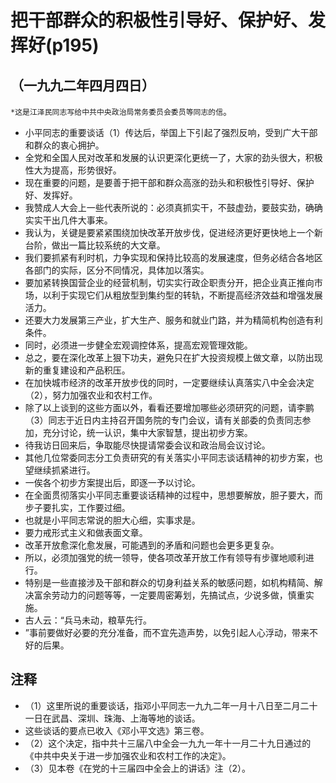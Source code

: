 # 把干部群众的积极性引导好、保护好、发挥好(p195)

## （一九九二年四月四日）

`*这是江泽民同志写给中共中央政治局常务委员会委员等同志的信`。
- 小平同志的重要谈话（1）传达后，举国上下引起了强烈反响，受到广大干部和群众的衷心拥护。- 全党和全国人民对改革和发展的认识更深化更统一了，大家的劲头很大，积极性大为提高，形势很好。- 现在重要的问题，是要善于把干部和群众高涨的劲头和积极性引导好、保护好、发挥好。- 我赞成人大会上一些代表所说的：必须真抓实干，不鼓虚劲，要鼓实劲，确确实实干出几件大事来。- 我认为，关键是要紧紧围绕加快改革开放步伐，促进经济更好更快地上一个新台阶，做出一篇比较系统的大文章。- 我们要抓紧有利时机，力争实现和保持比较高的发展速度，但务必结合各地区各部门的实际，区分不同情况，具体加以落实。- 要加紧转换国营企业的经营机制，切实实行政企职责分开，把企业真正推向市场，以利于实现它们从粗放型到集约型的转轨，不断提高经济效益和增强发展活力。- 还要大力发展第三产业，扩大生产、服务和就业门路，并为精简机构创造有利条件。- 同时，必须进一步健全宏观调控体系，提高宏观管理效能。- 总之，要在深化改革上狠下功夫，避免只在扩大投资规模上做文章，以防出现新的重复建设和产品积压。- 在加快城市经济的改革开放步伐的同时，一定要继续认真落实八中全会决定（2），努力加强农业和农村工作。- 除了以上谈到的这些方面以外，看看还要增加哪些必须研究的问题，请李鹏（3）同志于近日内主持召开国务院的专门会议，请有关部委的负责同志参加，充分讨论，统一认识，集中大家智慧，提出初步方案。- 待我访日回来后，争取能尽快提请常委会议和政治局会议讨论。- 其他几位常委同志分工负责研究的有关落实小平同志谈话精神的初步方案，也望继续抓紧进行。- 一俟各个初步方案提出后，即逐一予以讨论。- 在全面贯彻落实小平同志重要谈话精神的过程中，思想要解放，胆子要大，而步子要扎实，工作要过细。- 也就是小平同志常说的胆大心细，实事求是。- 要力戒形式主义和做表面文章。- 改革开放愈深化愈发展，可能遇到的矛盾和问题也会更多更复杂。- 所以，必须加强党的统一领导，使各项改革开放工作有领导有步骤地顺利进行。- 特别是一些直接涉及干部和群众的切身利益关系的敏感问题，如机构精简、解决富余劳动力的问题等等，一定要周密筹划，先搞试点，少说多做，慎重实施。- 古人云：“兵马未动，粮草先行。- ”事前要做好必要的充分准备，而不宜先造声势，以免引起人心浮动，带来不好的后果。## 注释

- （1）这里所说的重要谈话，指邓小平同志一九九二年一月十八日至二月二十一日在武昌、深圳、珠海、上海等地的谈话。- 这些谈话的要点已收入《邓小平文选》第三卷。- （2）这个决定，指中共十三届八中全会一九九一年十一月二十九日通过的《中共中央关于进一步加强农业和农村工作的决定》。- （3）见本卷《在党的十三届四中全会上的讲话》注（2）。 